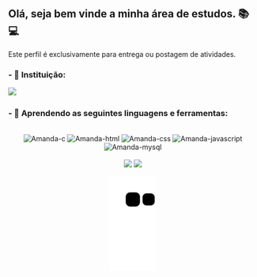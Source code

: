 ## Olá, seja bem vinde a minha área de estudos. 📚💻


Este perfil é exclusivamente para entrega ou postagem de atividades.
<h3>- 🏫 Instituição:</h3>
<p align=""><a href="https://portal.ifsuldeminas.edu.br/" target="_blank"><img height="80em" src="https://cdn.discordapp.com/attachments/911689024656273428/1008830916044521563/logo_if.png"></a> </p>


<h3>- 🌱 Aprendendo as seguintes linguagens e ferramentas:</h3>
  <div align="center" style="display: inline_block"><br>
    <img height="50cm" alt="Amanda-c" src="https://cdn.jsdelivr.net/gh/devicons/devicon/icons/c/c-original.svg">
    <img height="50cm" alt="Amanda-html" src="https://cdn.jsdelivr.net/gh/devicons/devicon/icons/html5/html5-original.svg">
    <img height="50cm" alt="Amanda-css" src="https://cdn.jsdelivr.net/gh/devicons/devicon/icons/css3/css3-original.svg">
    <img height="50cm" alt="Amanda-javascript" src="https://cdn.jsdelivr.net/gh/devicons/devicon/icons/javascript/javascript-original.svg">
    <img height="50cm" alt="Amanda-mysql" src="https://cdn.jsdelivr.net/gh/devicons/devicon/icons/mysql/mysql-original.svg">
  </div>
<br>

<div align="center">
  <img height="145em" src="https://github-readme-stats.vercel.app/api?username=1940039&show_icons=true&theme=react&include_all_commits=true&count_private=true"/>
  <img height="145em" src="https://github-readme-stats.vercel.app/api/top-langs/?username=1940039&layout=compact&langs_count=7&theme=react"/>


![Snake animation](https://github.com/amxanda/amxanda/blob/output/github-contribution-grid-snake.svg)
</div>
<!--
<h3>- 🤔 Como me encontrar:
